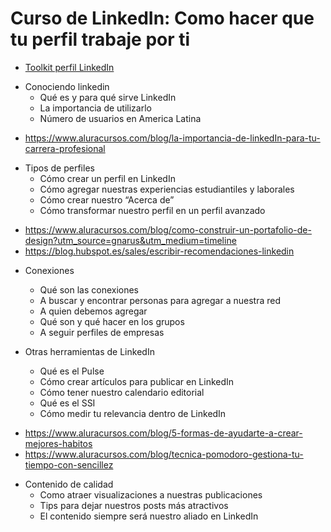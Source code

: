 # Curso de LinkedIn: Como hacer que tu perfil trabaje por ti
- [Toolkit perfil LinkedIn](./toolkit-linkedin.pdf)

* Conociendo linkedin
  - Qué es y para qué sirve LinkedIn
  - La importancia de utilizarlo
  - Número de usuarios en America Latina
- https://www.aluracursos.com/blog/la-importancia-de-linkedIn-para-tu-carrera-profesional

* Tipos de perfiles
  - Cómo crear un perfil en LinkedIn
  - Cómo agregar nuestras experiencias estudiantiles y laborales
  - Cómo crear nuestro “Acerca de”
  - Cómo transformar nuestro perfil en un perfil avanzado
- https://www.aluracursos.com/blog/como-construir-un-portafolio-de-design?utm_source=gnarus&utm_medium=timeline
- https://blog.hubspot.es/sales/escribir-recomendaciones-linkedin

* Conexiones
  - Qué son las conexiones
  - A buscar y encontrar personas para agregar a nuestra red
  - A quien debemos agregar
  - Qué son y qué hacer en los grupos
  - A seguir perfiles de empresas

* Otras herramientas de LinkedIn
  - Qué es el Pulse
  - Cómo crear artículos para publicar en LinkedIn
  - Cómo tener nuestro calendario editorial
  - Qué es el SSI
  - Cómo medir tu relevancia dentro de LinkedIn
- https://www.aluracursos.com/blog/5-formas-de-ayudarte-a-crear-mejores-habitos
- https://www.aluracursos.com/blog/tecnica-pomodoro-gestiona-tu-tiempo-con-sencillez

* Contenido de calidad
  - Como atraer visualizaciones a nuestras publicaciones
  - Tips para dejar nuestros posts más atractivos
  - El contenido siempre será nuestro aliado en LinkedIn

